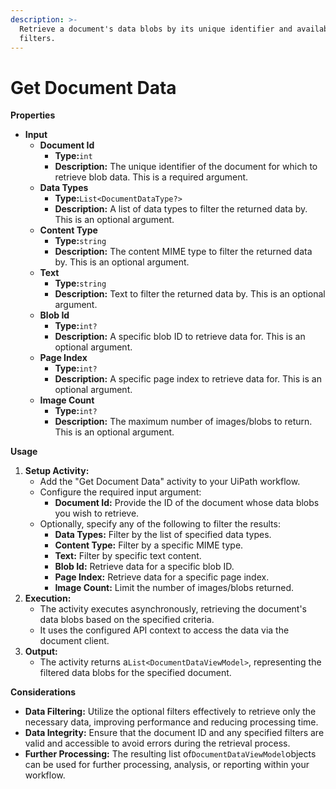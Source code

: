 ```yaml
---
description: >-
  Retrieve a document's data blobs by its unique identifier and available
  filters.
---
```


# Get Document Data

**Properties**

* **Input**
  * **Document Id**
    * **Type:**`int`
    * **Description:** The unique identifier of the document for which to retrieve blob data. This is a required argument.
  * **Data Types**
    * **Type:**`List<DocumentDataType?>`
    * **Description:** A list of data types to filter the returned data by. This is an optional argument.
  * **Content Type**
    * **Type:**`string`
    * **Description:** The content MIME type to filter the returned data by. This is an optional argument.
  * **Text**
    * **Type:**`string`
    * **Description:** Text to filter the returned data by. This is an optional argument.
  * **Blob Id**
    * **Type:**`int?`
    * **Description:** A specific blob ID to retrieve data for. This is an optional argument.
  * **Page Index**
    * **Type:**`int?`
    * **Description:** A specific page index to retrieve data for. This is an optional argument.
  * **Image Count**
    * **Type:**`int?`
    * **Description:** The maximum number of images/blobs to return. This is an optional argument.

**Usage**

1. **Setup Activity:**
   * Add the "Get Document Data" activity to your UiPath workflow.
   * Configure the required input argument:
     * **Document Id:** Provide the ID of the document whose data blobs you wish to retrieve.
   * Optionally, specify any of the following to filter the results:
     * **Data Types:** Filter by the list of specified data types.
     * **Content Type:** Filter by a specific MIME type.
     * **Text:** Filter by specific text content.
     * **Blob Id:** Retrieve data for a specific blob ID.
     * **Page Index:** Retrieve data for a specific page index.
     * **Image Count:** Limit the number of images/blobs returned.
2. **Execution:**
   * The activity executes asynchronously, retrieving the document's data blobs based on the specified criteria.
   * It uses the configured API context to access the data via the document client.
3. **Output:**
   * The activity returns a`List<DocumentDataViewModel>`, representing the filtered data blobs for the specified document.

**Considerations**

* **Data Filtering:** Utilize the optional filters effectively to retrieve only the necessary data, improving performance and reducing processing time.
* **Data Integrity:** Ensure that the document ID and any specified filters are valid and accessible to avoid errors during the retrieval process.
* **Further Processing:** The resulting list of`DocumentDataViewModel`objects can be used for further processing, analysis, or reporting within your workflow.

